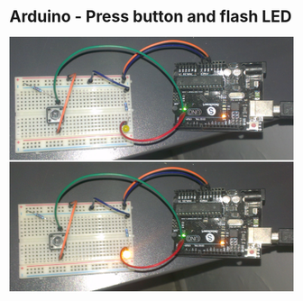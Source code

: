 # Arduino - Press button and flash LED

![alt text](https://github.com/tapin13/Arduino4Fun/blob/master/button_led/IMAG2303.jpg)
![alt text](https://github.com/tapin13/Arduino4Fun/blob/master/button_led/IMAG2304.jpg)

